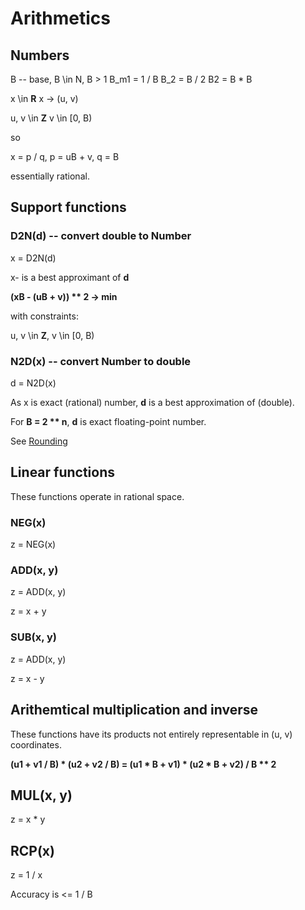 # Arithmetics

## Numbers
B -- base, B \in N, B > 1
B_m1 = 1 / B
B_2 = B / 2
B2 = B * B

x \in **R**
x -> (u, v)

u, v \in **Z**
v \in [0, B)
        
so 

x = p / q, 
p = uB + v, 
q = B

essentially rational.

## Support functions 
### D2N(d) -- convert double to Number

x = D2N(d)

x- is a best approximant of **d**

**(xB - (uB + v)) ** 2 -> min**

with constraints:

u, v \in **Z**,
v \in [0, B)

### N2D(x) -- convert Number to double

d = N2D(x)

As x is exact (rational) number, **d** is a best approximation of (double).

For **B = 2 ** n**, **d** is exact floating-point number.

See [Rounding](/beta/_docs/posts/2018/09/01/rounding)
## Linear functions
These functions operate in rational space.

### NEG(x)
z = NEG(x)

### ADD(x, y)
z = ADD(x, y)

z = x + y

### SUB(x, y)
z = ADD(x, y)

z = x - y

## Arithemtical multiplication and inverse
These functions have its products not entirely representable in (u, v) coordinates.

**(u1 + v1 / B) * (u2 + v2 / B) = (u1 * B + v1) * (u2 * B + v2) / B ** 2**


## MUL(x, y)
z = x * y

## RCP(x)
z = 1 / x

Accuracy is <= 1 / B
